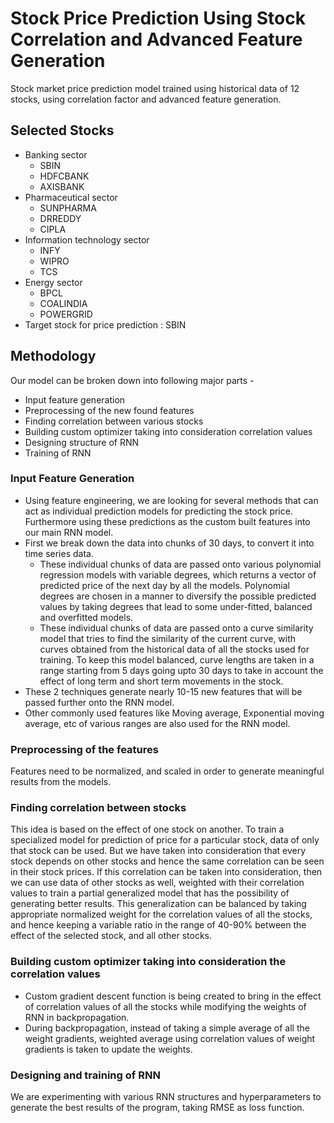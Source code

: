# Stock Price Prediction Using Stock Correlation and Advanced Feature Generation
Stock market price prediction model trained using historical data of 12 stocks, using correlation factor and advanced feature generation. 

## Selected Stocks
- Banking sector
    - SBIN
    - HDFCBANK
    - AXISBANK
- Pharmaceutical sector
    - SUNPHARMA
    - DRREDDY
    - CIPLA
- Information technology sector
    - INFY
    - WIPRO
    - TCS
- Energy sector
    - BPCL
    - COALINDIA
    - POWERGRID
- Target stock for price prediction : SBIN

## Methodology
Our model can be broken down into following major parts -
- Input feature generation
- Preprocessing of the new found features
- Finding correlation between various stocks
- Building custom optimizer taking into consideration correlation values
- Designing structure of RNN
- Training of RNN

### **Input Feature Generation**
- Using feature engineering, we are looking for several methods
that can act as individual prediction models for predicting the
stock price. Furthermore using these predictions as the custom
built features into our main RNN model.
- First we break down the data into chunks of 30 days, to convert
it into time series data.
    - These individual chunks of data are passed onto various
    polynomial regression models with variable degrees,
    which returns a vector of predicted price of the next day
    by all the models. Polynomial degrees are chosen in a
    manner to diversify the possible predicted values by
    taking degrees that lead to some under-fitted, balanced
    and overfitted models.
    - These individual chunks of data are passed onto a curve
    similarity model that tries to find the similarity of the
    current curve, with curves obtained from the historical
    data of all the stocks used for training. To keep this model
    balanced, curve lengths are taken in a range starting from
    5 days going upto 30 days to take in account the effect of
    long term and short term movements in the stock.
- These 2 techniques generate nearly 10-15 new features that
will be passed further onto the RNN model.
- Other commonly used features like Moving average,
Exponential moving average, etc of various ranges are also
used for the RNN model.

### **Preprocessing of the features**
Features need to be normalized, and scaled in order to
generate meaningful results from the models.

### **Finding correlation between stocks**
This idea is based on the effect of one stock on another. To
train a specialized model for prediction of price for a particular
stock, data of only that stock can be used. But we have taken
into consideration that every stock depends on other stocks and
hence the same correlation can be seen in their stock prices. If
this correlation can be taken into consideration, then we can
use data of other stocks as well, weighted with their correlation
values to train a partial generalized model that has the
possibility of generating better results. This generalization can
be balanced by taking appropriate normalized weight for the
correlation values of all the stocks, and hence keeping a
variable ratio in the range of 40-90% between the effect of the
selected stock, and all other stocks.


### **Building custom optimizer taking into consideration the correlation values**
- Custom gradient descent function is being created to bring in
the effect of correlation values of all the stocks while modifying
the weights of RNN in backpropagation.
- During backpropagation, instead of taking a simple average of
all the weight gradients, weighted average using correlation
values of weight gradients is taken to update the weights.

### **Designing and training of RNN**
We are experimenting with various RNN structures and
hyperparameters to generate the best results of the program,
taking RMSE as loss function.